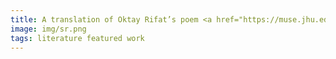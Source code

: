 ```yaml
---
title: A translation of Oktay Rifat’s poem <a href="https://muse.jhu.edu/pub/236/article/900977/pdf" target="_blank"><i>Starry View</i></a> published in <a href="https://thesouthernreview.org" target="_blank"><i>the Southern Review</i></a>
image: img/sr.png
tags: literature featured work 
---
```

